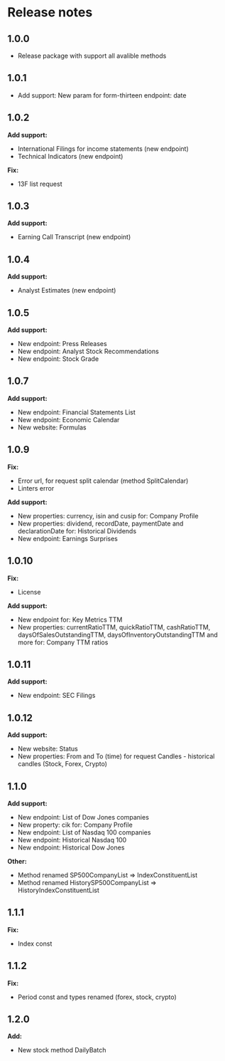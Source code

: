 # Release notes
## 1.0.0
* Release package with support all avalible methods

## 1.0.1
* Add support: New param for form-thirteen endpoint: date

## 1.0.2
**Add support:**
* International Filings for income statements (new endpoint)
* Technical Indicators (new endpoint)

**Fix:**
* 13F list request

## 1.0.3
**Add support:**
* Earning Call Transcript (new endpoint)

## 1.0.4
**Add support:**
* Analyst Estimates (new endpoint)

## 1.0.5
**Add support:**
* New endpoint: Press Releases
* New endpoint: Analyst Stock Recommendations
* New endpoint: Stock Grade

## 1.0.7
**Add support:**
* New endpoint: Financial Statements List
* New endpoint: Economic Calendar
* New website: Formulas

## 1.0.9
**Fix:**
* Error url, for request split calendar (method SplitCalendar)
* Linters error

**Add support:**
* New properties: currency, isin and cusip for: Company Profile
* New properties: dividend, recordDate, paymentDate and declarationDate for: Historical Dividends
* New endpoint: Earnings Surprises

## 1.0.10
**Fix:**
* License

**Add support:**
* New endpoint for: Key Metrics TTM
* New properties: currentRatioTTM, quickRatioTTM, cashRatioTTM, daysOfSalesOutstandingTTM, daysOfInventoryOutstandingTTM and more for: Company TTM ratios

## 1.0.11
**Add support:**
* New endpoint: SEC Filings

## 1.0.12
**Add support:**
* New website: Status
* New properties: From and To (time) for request Candles - historical candles (Stock, Forex, Crypto)

## 1.1.0
**Add support:**
* New endpoint: List of Dow Jones companies
* New property: cik for: Company Profile
* New endpoint: List of Nasdaq 100 companies
* New endpoint: Historical Nasdaq 100
* New endpoint: Historical Dow Jones

**Other:**
* Method renamed SP500CompanyList => IndexConstituentList
* Method renamed HistorySP500CompanyList => HistoryIndexConstituentList

## 1.1.1
**Fix:**
* Index const

## 1.1.2
**Fix:**
* Period const and types renamed (forex, stock, crypto)

## 1.2.0
**Add:**
* New stock method DailyBatch